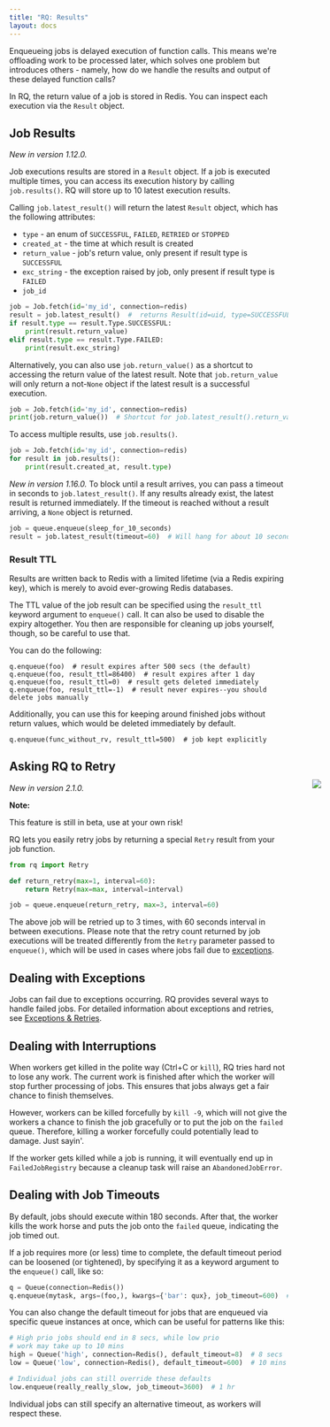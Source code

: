 ```yaml
---
title: "RQ: Results"
layout: docs
---
```


Enqueueing jobs is delayed execution of function calls. This means we're offloading work
to be processed later, which solves one problem but introduces others - namely,
how do we handle the results and output of these delayed function calls?

In RQ, the return value of a job is stored in Redis. You can inspect each execution via the
`Result` object.

## Job Results
_New in version 1.12.0._

Job executions results are stored in a `Result` object. If a job is executed multiple times,
you can access its execution history by calling `job.results()`.
RQ will store up to 10 latest execution results.

Calling `job.latest_result()` will return the latest `Result` object, which has the
following attributes:
* `type` - an enum of `SUCCESSFUL`, `FAILED`, `RETRIED` or `STOPPED`
* `created_at` - the time at which result is created
* `return_value` - job's return value, only present if result type is `SUCCESSFUL`
* `exc_string` - the exception raised by job, only present if result type is `FAILED`
* `job_id`

```python
job = Job.fetch(id='my_id', connection=redis)
result = job.latest_result()  #  returns Result(id=uid, type=SUCCESSFUL)
if result.type == result.Type.SUCCESSFUL:
    print(result.return_value)
elif result.type == result.Type.FAILED:
    print(result.exc_string)
```

Alternatively, you can also use `job.return_value()` as a shortcut to accessing
the return value of the latest result. Note that `job.return_value` will only
return a not-`None` object if the latest result is a successful execution.

```python
job = Job.fetch(id='my_id', connection=redis)
print(job.return_value())  # Shortcut for job.latest_result().return_value
```

To access multiple results, use `job.results()`.

```python
job = Job.fetch(id='my_id', connection=redis)
for result in job.results():
    print(result.created_at, result.type)
```

_New in version 1.16.0._
To block until a result arrives, you can pass a timeout in seconds to `job.latest_result()`. If any results already exist, the latest result is returned immediately. If the timeout is reached without a result arriving, a `None` object is returned.

```python
job = queue.enqueue(sleep_for_10_seconds)
result = job.latest_result(timeout=60)  # Will hang for about 10 seconds.
```

### Result TTL
Results are written back to Redis with a limited lifetime (via a Redis
expiring key), which is merely to avoid ever-growing Redis databases.

The TTL value of the job result can be specified using the
`result_ttl` keyword argument to `enqueue()` call.  It
can also be used to disable the expiry altogether.  You then are responsible
for cleaning up jobs yourself, though, so be careful to use that.

You can do the following:

    q.enqueue(foo)  # result expires after 500 secs (the default)
    q.enqueue(foo, result_ttl=86400)  # result expires after 1 day
    q.enqueue(foo, result_ttl=0)  # result gets deleted immediately
    q.enqueue(foo, result_ttl=-1)  # result never expires--you should delete jobs manually

Additionally, you can use this for keeping around finished jobs without return
values, which would be deleted immediately by default.

    q.enqueue(func_without_rv, result_ttl=500)  # job kept explicitly


## Asking RQ to Retry
_New in version 2.1.0._

<div class="warning">
    <img style="float: right; margin-right: -60px; margin-top: -38px" src="/img/warning.png" />
    <strong>Note:</strong>
    <p>This feature is still in beta, use at your own risk!</p>
</div>

RQ lets you easily retry jobs by returning a special `Retry` result from your job function.

```python
from rq import Retry

def return_retry(max=1, interval=60):
    return Retry(max=max, interval=interval)

job = queue.enqueue(return_retry, max=3, interval=60)
```

The above job will be retried up to 3 times, with 60 seconds interval in between executions.
Please note that the retry count returned by job executions will be treated differently from the
`Retry` parameter passed to `enqueue()`, which will be used in cases where jobs fail due to
[exceptions](https://python-rq.org/docs/exceptions/#retrying-failed-jobs).


## Dealing with Exceptions

Jobs can fail due to exceptions occurring. RQ provides several ways to handle failed jobs.
For detailed information about exceptions and retries, see [Exceptions & Retries](https://python-rq.org/docs/exceptions/#retrying-failed-jobs).


## Dealing with Interruptions

When workers get killed in the polite way (Ctrl+C or `kill`), RQ tries hard not
to lose any work.  The current work is finished after which the worker will
stop further processing of jobs.  This ensures that jobs always get a fair
chance to finish themselves.

However, workers can be killed forcefully by `kill -9`, which will not give the
workers a chance to finish the job gracefully or to put the job on the `failed`
queue.  Therefore, killing a worker forcefully could potentially lead to
damage. Just sayin'.

If the worker gets killed while a job is running, it will eventually end up in
`FailedJobRegistry` because a cleanup task will raise an `AbandonedJobError`.


## Dealing with Job Timeouts

By default, jobs should execute within 180 seconds.  After that, the worker
kills the work horse and puts the job onto the `failed` queue, indicating the
job timed out.

If a job requires more (or less) time to complete, the default timeout period
can be loosened (or tightened), by specifying it as a keyword argument to the
`enqueue()` call, like so:

```python
q = Queue(connection=Redis())
q.enqueue(mytask, args=(foo,), kwargs={'bar': qux}, job_timeout=600)  # 10 mins
```

You can also change the default timeout for jobs that are enqueued via specific
queue instances at once, which can be useful for patterns like this:

```python
# High prio jobs should end in 8 secs, while low prio
# work may take up to 10 mins
high = Queue('high', connection=Redis(), default_timeout=8)  # 8 secs
low = Queue('low', connection=Redis(), default_timeout=600)  # 10 mins

# Individual jobs can still override these defaults
low.enqueue(really_really_slow, job_timeout=3600)  # 1 hr
```

Individual jobs can still specify an alternative timeout, as workers will
respect these.
